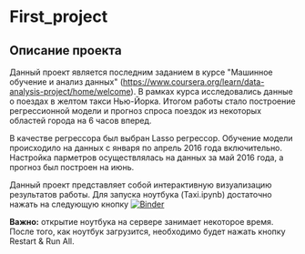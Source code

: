 # First_project
## Описание проекта

Данный проект является последним заданием в курсе "Машинное обучение и анализ данных" (<https://www.coursera.org/learn/data-analysis-project/home/welcome>). В рамках курса исследовались данные о поездах в желтом такси Нью-Йорка. Итогом работы стало построение регрессионной модели и прогноз спроса поездок из некоторых областей города на 6 часов вперед. 


В качестве регрессора был выбран Lasso регрессор. Обучение модели происходило на данных с января по апрель 2016 года включительно. Настройка парметров осуществлялась на данных за май 2016 года, а прогноз был построен на июнь.


Данный проект представляет собой интерактивную визуализацию результатов работы. Для запуска ноутбука (Taxi.ipynb) достаточно нажать на следующую кнопку
[![Binder](https://mybinder.org/badge_logo.svg)](https://mybinder.org/v2/gh/SKorzeneva/First_project/master?filepath=Taxi.ipynb)

**Важно:** открытие ноутбука на сервере занимает некоторое время. После того, как ноутбук загрузится, необходимо будет нажать кнопку Restart & Run All. 
